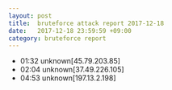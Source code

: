 ```yaml
---
layout: post
title:  bruteforce attack report 2017-12-18
date:   2017-12-18 23:59:59 +09:00
category: bruteforce report
---
```


* 01:32 unknown[45.79.203.85]
* 02:04 unknown[37.49.226.105]
* 04:53 unknown[197.13.2.198]
